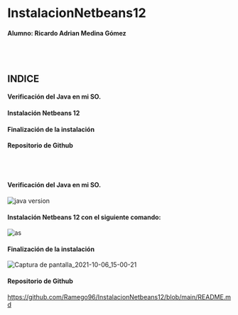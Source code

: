 # InstalacionNetbeans12
#### Alumno: Ricardo Adrian Medina Gómez
<br>
<br>

## INDICE

#### Verificación del Java en mi SO.
#### Instalación Netbeans 12
#### Finalización de la instalación
#### Repositorio de Github
<br>
<br>


#### Verificación del Java en mi SO.

![java version](https://user-images.githubusercontent.com/78496018/136189720-66833a76-0a8e-40b0-a34f-e1f2b0dc59a4.png)


#### Instalación Netbeans 12 con el siguiente comando:

![as](https://user-images.githubusercontent.com/78496018/136190114-e880cadb-9fad-458e-bc22-86f8488b28c7.jpg)


#### Finalización de la instalación

![Captura de pantalla_2021-10-06_15-00-21](https://user-images.githubusercontent.com/78496018/136218906-c5c20523-28fd-4b09-9519-4e17f4240a18.jpg)


#### Repositorio de Github

https://github.com/Ramego96/InstalacionNetbeans12/blob/main/README.md









